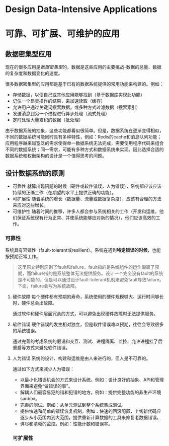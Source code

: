 # Design Data-Intensive Applications
# 可靠、可扩展、可维护的应用
## 数据密集型应用
现在的很多应用是*数据密集型*的，数据是这些应用的主要挑战-数据的总量、数据的复杂度和数据变化的速度。

很多数据密集型的应用都是基于已有的数据系统提供的常用功能来构建的。例如：

* 存储数据，以便自己或其他应用能够找到（基于数据库实现此功能）
* 记住一个昂贵操作的结果，来加速读取（缓存）
* 允许用户通过关键词搜索数据，或多种方式过滤数据（搜索索引）
* 发送消息到另一个进程进行异步处理（流式处理）
* 定时处理大量累积的数据（批处理）

由于数据系统的抽象，这些功能都看似很简单。但是，数据系统在逐渐变得相似，不同的数据系统可能同时具有多种特性，例如：Redis的cache和消息队列功能；应用程序越来越宽泛的需求使得单一数据系统无法完成，需要使用程序代码来组合不同的数据系统；同一需求，可能有多种方式和数据系统来实现。因此选择合适的数据系统和权衡架构的设计是一个值得思考的问题。

## 设计数据系统的原则
* 可靠性
    就算出现问题的时候（硬件或软件错误，人为错误），系统都应该应该持续的正确工作（在期望的水平上提供正确的功能）。
* 可扩展性
    随着系统的增长（数据量、流量或数据复杂度），应该有合理的方法来应对这些增长。
* 可维护性
    随着时间的推移，许多人都会参与系统相关的工作（开发和运维，他们保证系统现有行为正常、并使系统能够应对新的情况），他们应该高效的工作。

### 可靠性
系统具有容错性（fault-tolerant或resilient）。系统在遇到**特定错误的时候**，也能按预期正常工作。

> 这里原文特别区别了fault和failure。fault指的是系统组件的运作偏离了预期，而failure指的是系统整体无法提供服务。设计一个完全没有fault的系统是不可能的，但是可以通过设计fault-tolerant机制来避免fault导致failure。
> 下面，failure会写为系统故障。

1. 硬件故障
    每个硬件都有预期的寿命，系统使用的硬件规模够大、运行时间够长时，硬件总会出故障。
    
    通过软件和硬件层面冗余的方式，可以避免出现硬件故障时无法提供服务。 
2. 软件错误
    硬件错误的发生相对独立，但是软件错误难以预期，往往会导致很多的系统错误。
    
    通过完善的考虑系统的假设和交互、测试、进程隔离、监控、允许进程挂了后重启等方式来避免软件错误。
3. 人为错误
    系统的设计、构建和运维是由人来进行的，但人是不可靠的。

    通过如下方式来减少人为错误：
    * 以最小化错误机会的方式来设计系统。例如：设计良好的抽象、API和管理界面来避免“做错误的事”。
    * 解耦人们最容易犯的错和犯错的地方。例如：提供完整功能的非生产环境sanbox。
    * 完善的测试。例如：从单元测试到整个系统集成测试。
    * 提供快速和简单的错误恢复机制。例如：快速的回滚配置，上线新代码应逐步从小范围内到大范围，提供重新计算数据的工具来修复老数据错误。
    * 详尽和清晰的监控。例如：性能计数和错误率。

    ### 可扩展性
    